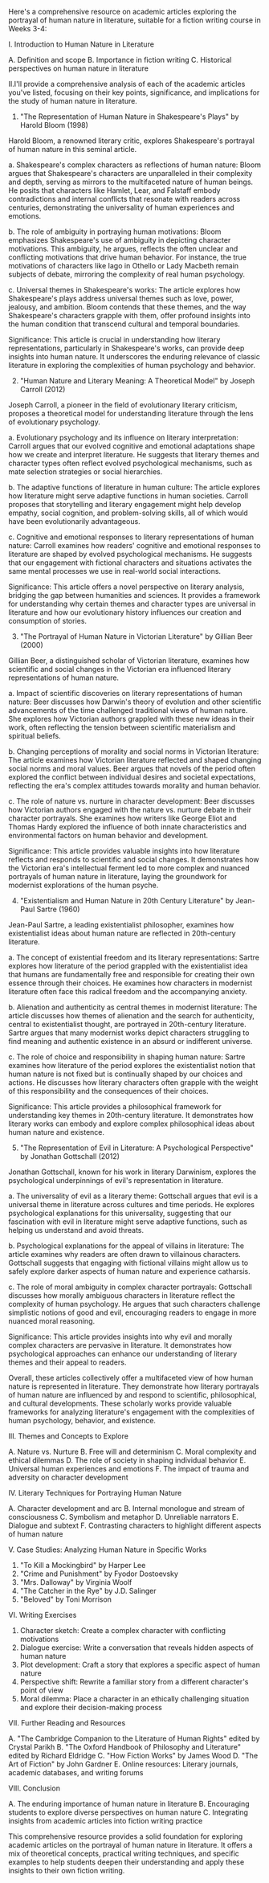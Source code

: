 Here's a comprehensive resource on academic articles exploring the portrayal of human nature in literature, suitable for a fiction writing course in Weeks 3-4:

I. Introduction to Human Nature in Literature

A. Definition and scope
B. Importance in fiction writing
C. Historical perspectives on human nature in literature

II.I'll provide a comprehensive analysis of each of the academic articles you've listed, focusing on their key points, significance, and implications for the study of human nature in literature.

1. "The Representation of Human Nature in Shakespeare's Plays" by Harold Bloom (1998)

Harold Bloom, a renowned literary critic, explores Shakespeare's portrayal of human nature in this seminal article. 

a. Shakespeare's complex characters as reflections of human nature:
Bloom argues that Shakespeare's characters are unparalleled in their complexity and depth, serving as mirrors to the multifaceted nature of human beings. He posits that characters like Hamlet, Lear, and Falstaff embody contradictions and internal conflicts that resonate with readers across centuries, demonstrating the universality of human experiences and emotions.

b. The role of ambiguity in portraying human motivations:
Bloom emphasizes Shakespeare's use of ambiguity in depicting character motivations. This ambiguity, he argues, reflects the often unclear and conflicting motivations that drive human behavior. For instance, the true motivations of characters like Iago in Othello or Lady Macbeth remain subjects of debate, mirroring the complexity of real human psychology.

c. Universal themes in Shakespeare's works:
The article explores how Shakespeare's plays address universal themes such as love, power, jealousy, and ambition. Bloom contends that these themes, and the way Shakespeare's characters grapple with them, offer profound insights into the human condition that transcend cultural and temporal boundaries.

Significance:
This article is crucial in understanding how literary representations, particularly in Shakespeare's works, can provide deep insights into human nature. It underscores the enduring relevance of classic literature in exploring the complexities of human psychology and behavior.

2. "Human Nature and Literary Meaning: A Theoretical Model" by Joseph Carroll (2012)

Joseph Carroll, a pioneer in the field of evolutionary literary criticism, proposes a theoretical model for understanding literature through the lens of evolutionary psychology.

a. Evolutionary psychology and its influence on literary interpretation:
Carroll argues that our evolved cognitive and emotional adaptations shape how we create and interpret literature. He suggests that literary themes and character types often reflect evolved psychological mechanisms, such as mate selection strategies or social hierarchies.

b. The adaptive functions of literature in human culture:
The article explores how literature might serve adaptive functions in human societies. Carroll proposes that storytelling and literary engagement might help develop empathy, social cognition, and problem-solving skills, all of which would have been evolutionarily advantageous.

c. Cognitive and emotional responses to literary representations of human nature:
Carroll examines how readers' cognitive and emotional responses to literature are shaped by evolved psychological mechanisms. He suggests that our engagement with fictional characters and situations activates the same mental processes we use in real-world social interactions.

Significance:
This article offers a novel perspective on literary analysis, bridging the gap between humanities and sciences. It provides a framework for understanding why certain themes and character types are universal in literature and how our evolutionary history influences our creation and consumption of stories.

3. "The Portrayal of Human Nature in Victorian Literature" by Gillian Beer (2000)

Gillian Beer, a distinguished scholar of Victorian literature, examines how scientific and social changes in the Victorian era influenced literary representations of human nature.

a. Impact of scientific discoveries on literary representations of human nature:
Beer discusses how Darwin's theory of evolution and other scientific advancements of the time challenged traditional views of human nature. She explores how Victorian authors grappled with these new ideas in their work, often reflecting the tension between scientific materialism and spiritual beliefs.

b. Changing perceptions of morality and social norms in Victorian literature:
The article examines how Victorian literature reflected and shaped changing social norms and moral values. Beer argues that novels of the period often explored the conflict between individual desires and societal expectations, reflecting the era's complex attitudes towards morality and human behavior.

c. The role of nature vs. nurture in character development:
Beer discusses how Victorian authors engaged with the nature vs. nurture debate in their character portrayals. She examines how writers like George Eliot and Thomas Hardy explored the influence of both innate characteristics and environmental factors on human behavior and development.

Significance:
This article provides valuable insights into how literature reflects and responds to scientific and social changes. It demonstrates how the Victorian era's intellectual ferment led to more complex and nuanced portrayals of human nature in literature, laying the groundwork for modernist explorations of the human psyche.

4. "Existentialism and Human Nature in 20th Century Literature" by Jean-Paul Sartre (1960)

Jean-Paul Sartre, a leading existentialist philosopher, examines how existentialist ideas about human nature are reflected in 20th-century literature.

a. The concept of existential freedom and its literary representations:
Sartre explores how literature of the period grappled with the existentialist idea that humans are fundamentally free and responsible for creating their own essence through their choices. He examines how characters in modernist literature often face this radical freedom and the accompanying anxiety.

b. Alienation and authenticity as central themes in modernist literature:
The article discusses how themes of alienation and the search for authenticity, central to existentialist thought, are portrayed in 20th-century literature. Sartre argues that many modernist works depict characters struggling to find meaning and authentic existence in an absurd or indifferent universe.

c. The role of choice and responsibility in shaping human nature:
Sartre examines how literature of the period explores the existentialist notion that human nature is not fixed but is continually shaped by our choices and actions. He discusses how literary characters often grapple with the weight of this responsibility and the consequences of their choices.

Significance:
This article provides a philosophical framework for understanding key themes in 20th-century literature. It demonstrates how literary works can embody and explore complex philosophical ideas about human nature and existence.

5. "The Representation of Evil in Literature: A Psychological Perspective" by Jonathan Gottschall (2012)

Jonathan Gottschall, known for his work in literary Darwinism, explores the psychological underpinnings of evil's representation in literature.

a. The universality of evil as a literary theme:
Gottschall argues that evil is a universal theme in literature across cultures and time periods. He explores psychological explanations for this universality, suggesting that our fascination with evil in literature might serve adaptive functions, such as helping us understand and avoid threats.

b. Psychological explanations for the appeal of villains in literature:
The article examines why readers are often drawn to villainous characters. Gottschall suggests that engaging with fictional villains might allow us to safely explore darker aspects of human nature and experience catharsis.

c. The role of moral ambiguity in complex character portrayals:
Gottschall discusses how morally ambiguous characters in literature reflect the complexity of human psychology. He argues that such characters challenge simplistic notions of good and evil, encouraging readers to engage in more nuanced moral reasoning.

Significance:
This article provides insights into why evil and morally complex characters are pervasive in literature. It demonstrates how psychological approaches can enhance our understanding of literary themes and their appeal to readers.

Overall, these articles collectively offer a multifaceted view of how human nature is represented in literature. They demonstrate how literary portrayals of human nature are influenced by and respond to scientific, philosophical, and cultural developments. These scholarly works provide valuable frameworks for analyzing literature's engagement with the complexities of human psychology, behavior, and existence.

III. Themes and Concepts to Explore

A. Nature vs. Nurture
B. Free will and determinism
C. Moral complexity and ethical dilemmas
D. The role of society in shaping individual behavior
E. Universal human experiences and emotions
F. The impact of trauma and adversity on character development

IV. Literary Techniques for Portraying Human Nature

A. Character development and arc
B. Internal monologue and stream of consciousness
C. Symbolism and metaphor
D. Unreliable narrators
E. Dialogue and subtext
F. Contrasting characters to highlight different aspects of human nature

V. Case Studies: Analyzing Human Nature in Specific Works

1. "To Kill a Mockingbird" by Harper Lee
2. "Crime and Punishment" by Fyodor Dostoevsky
3. "Mrs. Dalloway" by Virginia Woolf
4. "The Catcher in the Rye" by J.D. Salinger
5. "Beloved" by Toni Morrison

VI. Writing Exercises

1. Character sketch: Create a complex character with conflicting motivations
2. Dialogue exercise: Write a conversation that reveals hidden aspects of human nature
3. Plot development: Craft a story that explores a specific aspect of human nature
4. Perspective shift: Rewrite a familiar story from a different character's point of view
5. Moral dilemma: Place a character in an ethically challenging situation and explore their decision-making process

VII. Further Reading and Resources

A. "The Cambridge Companion to the Literature of Human Rights" edited by Crystal Parikh
B. "The Oxford Handbook of Philosophy and Literature" edited by Richard Eldridge
C. "How Fiction Works" by James Wood
D. "The Art of Fiction" by John Gardner
E. Online resources: Literary journals, academic databases, and writing forums

VIII. Conclusion

A. The enduring importance of human nature in literature
B. Encouraging students to explore diverse perspectives on human nature
C. Integrating insights from academic articles into fiction writing practice

This comprehensive resource provides a solid foundation for exploring academic articles on the portrayal of human nature in literature. It offers a mix of theoretical concepts, practical writing techniques, and specific examples to help students deepen their understanding and apply these insights to their own fiction writing.